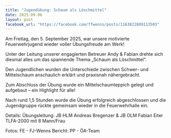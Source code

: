 ```yaml
---
title: "Jugendübung: Schaum als Löschmittel"
date: 2025-09-06
layout: post
facebook_url: "https://facebook.com/ffwenns/posts/1163822809113503"
---
```

Am Freitag, den 5. September 2025, war unsere motivierte Feuerwehrjugend wieder voller Übungsfreude am Werk!  

Unter der Leitung unserer engagierten Betreuer Andy & Fabian  drehte sich diesmal alles um das spannende Thema „Schaum als Löschmittel“.  

Den Jugendlichen wurden die Unterschiede zwischen Schwer- und Mittelschaum anschaulich erklärt und praxisnah nähergebracht.  

Zum Abschluss der Übung wurde ein Mittelschaumteppich gelegt und aufgebaut – ein Highlight für alle!  

Nach rund 1,5 Stunden wurde die Übung erfolgreich abgeschlossen und die Jugendgruppe rückte gemeinsam wieder in die Feuerwehrhalle ein.  

 Details:
 Übungsleitung: JB HLM Andreas Bregenzer & JB OLM Fabian Eiter
 TLFA-2000 mit 8 Mann/Frau 

 Fotos: FE - FJ-Wenns
 Bericht: PP - ÖA-Team
